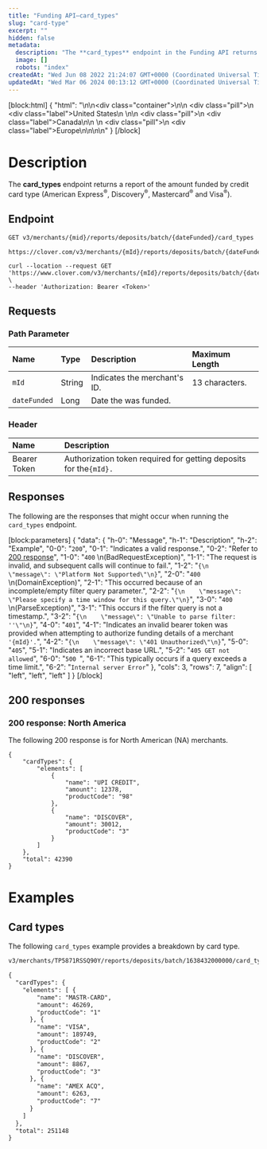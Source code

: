 ```yaml
---
title: "Funding API—card_types"
slug: "card-type"
excerpt: ""
hidden: false
metadata: 
  description: "The **card_types** endpoint in the Funding API returns a report of the amount funded by credit card type (MC, AMEX, DISC, MC, VISA)."
  image: []
  robots: "index"
createdAt: "Wed Jun 08 2022 21:24:07 GMT+0000 (Coordinated Universal Time)"
updatedAt: "Wed Mar 06 2024 00:13:12 GMT+0000 (Coordinated Universal Time)"
---
```

[block:html]
{
  "html": "<!--JIRA DS-3009; Region pill icon added to topic on 3.22.2023-->\n\n<div class=\"container\">\n<!--US-->\n  <div class=\"pill\">\n    <div class=\"label\">United States</div>\n  </div>\n<!--Canada-->\n  <div class=\"pill\">\n    <div class=\"label\">Canada</div>\n</div>\n  <!--Europe-->\n  <div class=\"pill\">\n    <div class=\"label\">Europe</div>\n</div>\n</div>\n\n<style>\nbody {\n  font-family: \"Segoe UI\", \"Roboto\",\n    \"Segoe UI Symbol\";\n}\n.container {\n  align-items: center;\n  min-width: 10%;\n  text-align: left;\n   overflow: auto;\n}\n/*Pill format*/\n.pill {\n  background: #44BB44;\n  border: .5px solid #44BB44;\n  margin-left: 5px;\n  overflow: auto;\n\n}\n/*Text positioning inside the pill*/\n.pill,\n.pill__addon {\n  display: inline-block;\n  box-sizing: border-box;\n  padding: 0px 10px;\n  border-radius: 10px;\n  position: relative;\n  height: 1.5rem;\n}\n/*Text format inside the pill*/\n.pill .label,\n.pill__addon .label {\n  font-style: normal;\n  font-weight: normal;\n  font-size: 0.70rem;\n  color: #fff;\n  display: inline-block;\n  vertical-align: middle;\n \n}\n</style>"
}
[/block]


# Description

The **card_types** endpoint returns a report of the amount funded by credit card type (American Express<sup>®</sup>, Discovery<sup>®</sup>, Mastercard<sup>®</sup> and Visa<sup>®</sup>).

## Endpoint

```html GET
GET v3/merchants/{mid}/reports/deposits/batch/{dateFunded}/card_types
```
```text HTTPS
https://clover.com/v3/merchants/{mId}/reports/deposits/batch/{dateFunded}/card_types
```
```curl
curl --location --request GET 'https://www.clover.com/v3/merchants/{mId}/reports/deposits/batch/{dateFunded}/card_types' \
--header 'Authorization: Bearer <Token>'
```

## Requests

### Path Parameter

| Name         | Type   | Description                  | Maximum Length |
| :----------- | :----- | :--------------------------- | :------------- |
| `mId`        | String | Indicates the merchant's ID. | 13 characters. |
| `dateFunded` | Long   | Date the was funded.         |                |

### Header

| Name         | Description                                                       |
| :----------- | :---------------------------------------------------------------- |
| Bearer Token | Authorization token required for getting deposits for the`{mId}.` |

## Responses

The following are the responses that might occur when running the `card_types` endpoint.

[block:parameters]
{
  "data": {
    "h-0": "Message",
    "h-1": "Description",
    "h-2": "Example",
    "0-0": "`200`",
    "0-1": "Indicates a valid response.",
    "0-2": "Refer to [200 response](doc:card-type#200-response)",
    "1-0": "`400`  \n(BadRequestException)",
    "1-1": "The request is invalid, and subsequent calls will continue to fail.",
    "1-2": "`{\n    \"message\": \"Platform Not Supported\"\n}`",
    "2-0": "`400`  \n(DomainException)",
    "2-1": "This occurred because of an incomplete/empty filter query parameter.",
    "2-2": "`{\n    \"message\": \"Please specify a time window for this query.\"\n}`",
    "3-0": "`400`  \n(ParseException)",
    "3-1": "This occurs if the filter query is not a timestamp.",
    "3-2": "`{\n    \"message\": \"Unable to parse filter: ''\"\n}`",
    "4-0": "`401`",
    "4-1": "Indicates an invalid bearer token was provided when attempting to authorize funding details of a merchant `'{mId}'.`",
    "4-2": "`{\n    \"message\": \"401 Unauthorized\"\n}`",
    "5-0": "`405`",
    "5-1": "Indicates an incorrect base URL.",
    "5-2": "`405 GET not allowed`",
    "6-0": "`500 `",
    "6-1": "This typically occurs if a query exceeds a time limit.",
    "6-2": "`Internal server Error`"
  },
  "cols": 3,
  "rows": 7,
  "align": [
    "left",
    "left",
    "left"
  ]
}
[/block]


## 200 responses

### 200 response: North America

The following 200 response is for North American (NA) merchants.

```text
{
    "cardTypes": {
        "elements": [
            {
                "name": "UPI CREDIT",
                "amount": 12378,
                "productCode": "98"
            },
            {
                "name": "DISCOVER",
                "amount": 30012,
                "productCode": "3"
            }
        ]
    },
    "total": 42390
}
```

# Examples

## Card types

The following `card_types` example provides a breakdown by card type.

```html
v3/merchants/TP5871RSSQ90Y/reports/deposits/batch/1638432000000/card_types 

{
  "cardTypes": {
    "elements": [ {
        "name": "MASTR-CARD", 
        "amount": 46269, 
        "productCode": "1"
      }, {
        "name": "VISA", 
        "amount": 189749, 
        "productCode": "2"
      }, {
        "name": "DISCOVER", 
        "amount": 8867, 
        "productCode": "3"
      }, {
        "name": "AMEX ACQ", 
        "amount": 6263, 
        "productCode": "7"
      }
    ]
  }, 
  "total": 251148
}
```
